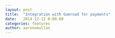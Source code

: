 ```yaml
---
layout: post
title:  "Integration with Gumroad for payments"
date:   2014-12-12 8:00:00
categories: features
author: aaronomullan
---
```



